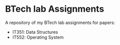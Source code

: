 # BTech lab Assignments
A repository of my BTech lab assignments for papers:
* IT351: Data Structures
* IT552: Operating System
